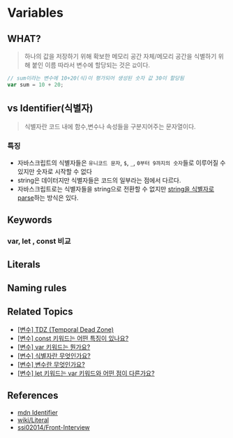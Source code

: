 # Variables

## WHAT?

> 하나의 값을 저장하기 위해 확보한 메모리 공간 자체/메모리 공간을 식별하기 위해 붙인 이름
> 따라서 변수에 할당되는 것은 `값`이다.

```js
// sum이라는 변수에 10+20(식)이 평가되어 생성된 숫자 값 30이 할당됨
var sum = 10 + 20;
```

## vs Identifier(식별자)

> 식별자란 코드 내에 함수,변수나 속성들을 구분지어주는 문자열이다.

### 특징

- 자바스크립트의 식별자들은 `유니코드 문자`, `$`, `_`, `0부터 9까지의 숫자`들로 이루어질 수 있지만 숫자로 시작할 수 없다
- string은 데이터지만 식별자들은 코드의 일부라는 점에서 다르다.
- 자바스크립트로는 식별자들을 string으로 전환할 수 없지만 [string을 식별자로 parse]()하는 방식은 있다.

## Keywords

### var, let , const 비교

## Literals

>

## Naming rules

## Related Topics

- [[변수] TDZ (Temporal Dead Zone)](https://github.com/Pyotato/tech_interview/blob/JS/variable/TDZ.md)
- [[변수] const 키워드는 어떤 특징이 있나요?]()
- [[변수] var 키워드는 뭔가요?]()
- [[변수] 식별자란 무엇인가요?](https://github.com/Pyotato/tech_interview/blob/JS/variable/variables.md#vs-identifier%EC%8B%9D%EB%B3%84%EC%9E%90)
- [[변수] 변수란 무엇인가요?]()
- [[변수] let 키워드는 var 키워드와 어떤 점이 다른가요?]()

## References

- [mdn Identifier](https://developer.mozilla.org/en-US/docs/Glossary/Identifier)
- [wiki/Literal](<https://en.wikipedia.org/wiki/Literal_(computer_programming)>)
- [ssi02014/Front-Interview](https://github.com/ssi02014/Front-Interview/blob/master/documents/JavaScript/value-literal-statement.md)

